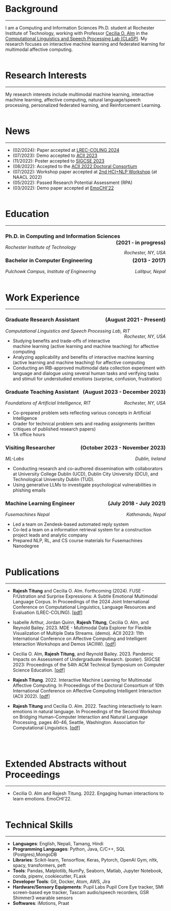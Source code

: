 # Background
---
I am a Computing and Information Sciences Ph.D. student at Rochester Institute of Technology, working with Professor [Cecilia O. Alm](https://www.rit.edu/clasp/directory/coagla-cecilia-alm) in the [Computational Linguistics and Speech Processing Lab (CLaSP)](https://www.rit.edu/clasp/). My research focuses on interactive machine learning and federated learning for multimodal affective computing.
<br/><br/>

# Research Interests
---
My research interests include multimodal machine learning, interactive machine learning, affective computing, natural language/speech processing, personalized federated learning, and Reinforcement Learning.
<br /><br />

# News
---
- (02/2024): Paper accepted at [LREC-COLING 2024](https://aclanthology.org/2024.lrec-main.666/)
- (07/2023): Demo accepted to [ACII 2023](https://ieeexplore.ieee.org/document/10388154)
- (11/2022): Poster accepted to [SIGCSE 2023](https://dl.acm.org/doi/abs/10.1145/3545947.3576327)
- (08/2022): Accepted to the [ACII 2022 Doctoral Consortium](https://ieeexplore.ieee.org/document/10085996)
- (07/2022): Workshop paper accepted at [2nd HCI+NLP Workshop](https://aclanthology.org/2022.hcinlp-1.6/) (at NAACL 2022)
- (05/2022): Passed Research Potential Assessment (RPA)
- (03/2022): Demo paper accepted at [EmoCHI'22](https://cis.unimelb.edu.au/hci/emotion-workshop)
<br /><br />

# Education
---
### **Ph.D. in Computing and Information Sciences**<span style="float:right;">(2021 - in progress)</span>
<em>Rochester Institute of Technology</em><span style="float:right;"><em>Rochester, NY, USA</em></span>

<!-- --- -->

### **Bachelor in Computer Engineering**<span style="float:right;">(2013 - 2017)</span>
<em>Pulchowk Campus, Institute of Engineering</em><span style="float:right;"><em>Lalitpur, Nepal</em></span>
<br /><br />

# Work Experience
---

### **Graduate Research Assistant**<span style="float:right;">(August 2021 - Present)</span>
<em>Computational Linguistics and Speech Processing Lab, RIT</em><span style="float:right;"><em>Rochester, NY, USA</em></span>

- Studying benefits and trade-offs of interactive machine learning (active learning and machine teaching) for affective computing
- Analyzing applicability and benefits of interactive machine learning (active learning and machine teaching) for affective computing
- Conducting an IRB-approved multimodal data collection experiment with language and dialogue using several human tasks and verifying tasks and stimuli for understudied emotions (surprise, confusion, frustration)
  
### **Graduate Teaching Assistant**<span style="float:right;">(August 2023 - December 2023)</span>
<em>Foundations of Artificial Intelligence, RIT</em><span style="float:right;"><em>Rochester, NY, USA</em></span>

- Co-prepared problem sets reflecting various concepts in Artificial Intelligence
- Grader for technical problem sets and reading assignments (written critiques of published research papers)
- TA office hours

### **Visiting Researcher**<span style="float:right;">(October 2023 - November 2023)</span>
<em>ML-Labs</em><span style="float:right;"><em>Dublin, Ireland</em></span>

- Conducting research and co-authored dissemination with collaborators at University College Dublin (UCD), Dublin City University (DCU), and Technological University Dublin (TUD).
- Using generative LLMs to investigate psychological vulnerabilities in phishing emails

### **Machine Learning Engineer**<span style="float:right;">(July 2018 - July 2021)</span>
<em>Fusemachines Nepal</em><span style="float:right;"><em>Kathmandu, Nepal</em></span>

- Led a team on Zendesk-based automated reply system
- Co-led a team on a information retrieval system for a construction project leads and analytic company
- Prepared NLP, RL, and CS course materials for Fusemachines Nanodegree
<br /><br />

# Publications
---
- **Rajesh Titung** and Cecilia O. Alm. Forthcoming (2024). FUSE - FrUstration and Surprise Expressions: A Subtle Emotional Multimodal Language Corpus. In Proceedings of the 2024 Joint International Conference on Computational Linguistics, Language Resources and Evaluation (LREC-COLING). [\[pdf\]](https://aclanthology.org/2024.lrec-main.666.pdf)

- Isabelle Arthur, Jordan Quinn, **Rajesh Titung**, Cecilia O. Alm, and Reynold Bailey. 2023. MDE - Multimodal Data Explorer for Flexible Visualization of Multiple Data Streams. (demo). ACII 2023: 11th International Conference on Affective Computing and Intelligent Interaction Workshops and Demos (ACIIW). [\[pdf\]](https://ieeexplore.ieee.org/stamp/stamp.jsp?tp=&arnumber=10388154)

- Cecilia O. Alm, **Rajesh Titung**, and Reynold Bailey. 2023. Pandemic Impacts on Assessment of Undergraduate Research. (poster). SIGCSE 2023: Proceedings of the 54th ACM Technical Symposium on Computer Science Education. [\[pdf\]](https://dl.acm.org/doi/pdf/10.1145/3545947.3576327)

- **Rajesh Titung**. 2022. Interactive Machine Learning for Multimodal Affective Computing. In Proceedings
of the Doctoral Consortium of 10th International Conference on Affective Computing Intelligent
Interaction (ACII 2022). [\[pdf\]](https://ieeexplore.ieee.org/abstract/document/10085996)

- **Rajesh Titung** and Cecilia O. Alm. 2022. Teaching interactively to learn emotions in natural language.
In Proceedings of the Second Workshop on Bridging Human–Computer Interaction and Natural Language
Processing, pages 40–46, Seattle, Washington. Association for Computational Linguistics. [\[pdf\]](https://aclanthology.org/2022.hcinlp-1.6.pdf)

<br /><br />

# Extended Abstracts without Proceedings
---
- Cecilia O. Alm and Rajesh Titung. 2022. Engaging human interactions to learn emotions. EmoCHI’22.
<br /><br />

# Technical Skills
---
- **Languages**: English, Nepali, Tamang, Hindi
- **Programming Languages**: Python, Java, C/C++, SQL (Postgres),MongoDB
- **Libraries**: Scikit-learn, Tensorflow, Keras, Pytorch, OpenAI Gym, nltk, spacy, transformers, peft
- **Tools**: Pandas, Matplotlib, NumPy, Seaborn, Matlab, Jupyter Notebook, conda, pipenv, cookiecutter, FLask
- **Developer Tools**: Git, Docker, Atom, AWS, Jira
- **Hardware/Sensory Equipments**: Pupil Labs Pupil Core Eye tracker, SMI screen-based eye tracker, Tascam audio/speech recorders, GSR Shimmer3 wearable sensors
- **Softwares**: iMotions, Praat